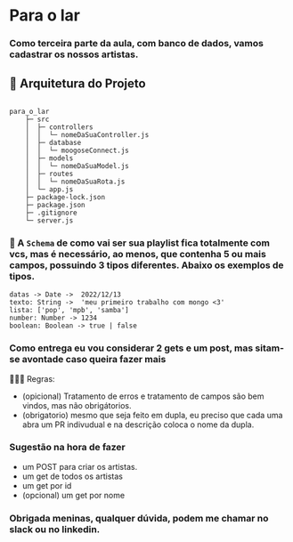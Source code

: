 # Para o lar

### Como terceira parte da aula, com banco de dados, vamos cadastrar os nossos artistas.

## 📑 Arquitetura do Projeto

```

para_o_lar         
    ├─ src                       
    │  ├─ controllers            
    │  │  └─ nomeDaSuaController.js  
    │  ├─ database               
    │  │  └─ moogoseConnect.js      
    │  ├─ models                 
    │  │  └─ nomeDaSuaModel.js      
    │  ├─ routes                 
    │  │  └─ nomeDaSuaRota.js      
    │  └─ app.js                 
    ├─ package-lock.json         
    ├─ package.json  
    ├─ .gitignore            
    └─ server.js

```

### 📖 A `Schema` de como vai ser sua playlist fica totalmente com vcs, mas é necessário, ao menos, que contenha 5 ou mais campos, possuindo 3 tipos diferentes. Abaixo os exemplos de tipos.

```
datas -> Date ->  2022/12/13
texto: String ->  'meu primeiro trabalho com mongo <3'
lista: ['pop', 'mpb', 'samba']
number: Number -> 1234
boolean: Boolean -> true | false

```

### Como entrega eu vou considerar 2 gets e um post, mas sitam-se avontade caso queira fazer mais

👩🏽‍🏫 Regras:
 - (opicional) Tratamento de erros e tratamento de campos são bem vindos, mas não obrigátorios.
 - (obrigatorio) mesmo que seja feito em dupla, eu preciso que cada uma abra um PR indivudual e na descrição coloca o nome da dupla.

### Sugestão na hora de fazer

- um POST para criar os artistas.
- um get de todos os artistas
- um get por id 
- (opcional) um get por nome

### Obrigada meninas, qualquer dúvida, podem me chamar no slack ou no linkedin.